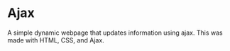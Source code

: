 # Ajax
 A simple dynamic webpage that updates information using ajax. This was made with HTML, CSS, and Ajax. 
